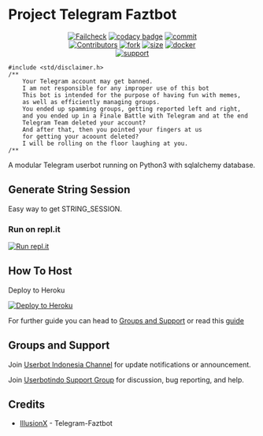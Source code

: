 # Project Telegram Faztbot

<p align="center">
    <a href="https://github.com/mythex09/Faztbot/actions?query=workflow%3AFailCheck" > <img src="https://img.shields.io/github/workflow/status/mythex09/Faztbot/FailCheck/main?style=for-the-badge&logo=github-actions&logoColor=white" alt="Failcheck" /></a>
    <a href="https://www.codacy.com/manual/mythex09/Faztbot?utm_source=github.com&utm_medium=referral&utm_content=mythex09/Faztbot&utm_campaign=Badge_Grade"><img src="https://img.shields.io/codacy/grade/c460544d68334a51b84c83ce8d3a1e98?style=for-the-badge&logo=codacy" alt="codacy badge" /></a>
    <a href="https://github.com/mythex09/Faztbot/commits/main"><img src="https://img.shields.io/github/last-commit/mythex09/Faztbot/main?style=for-the-badge&logo=github" alt="commit" /></a></br>
    <a href="https://github.com/mythex09/Faztbot/graphs/contributors"><img src="https://img.shields.io/github/contributors-anon/mythex09/Faztbot?style=for-the-badge&logo=github" alt="Contributors" /></a>
    <a href="https://github.com/mythex09/Faztbot/network/members"><img src="https://img.shields.io/github/forks/mythex09/Faztbot?label=Fork&style=for-the-badge&logo=github" alt="fork" /></a>
    <a href="https://github.com/mythex09/Faztbot"><img src="https://img.shields.io/github/repo-size/mythex09/Faztbot?style=for-the-badge&logo=github" alt="size" /></a>
    <a href="https://hub.docker.com/r/mrmiss/Faztbot"> <img src="https://img.shields.io/docker/image-size/mrmiss/Faztbot/latest?color=red&label=Docker%20Size&style=for-the-badge&logo=docker&logoColor=white" alt="docker" /></a></br>
    <a href="https://t.me/userbotindo"> <img src="https://img.shields.io/badge/telegram-Support_Group-blue?style=social&logo=telegram" alt="support" /></a>
</p>

```
#include <std/disclaimer.h>
/**
    Your Telegram account may get banned.
    I am not responsible for any improper use of this bot
    This bot is intended for the purpose of having fun with memes,
    as well as efficiently managing groups.
    You ended up spamming groups, getting reported left and right,
    and you ended up in a Finale Battle with Telegram and at the end
    Telegram Team deleted your account?
    And after that, then you pointed your fingers at us
    for getting your acoount deleted?
    I will be rolling on the floor laughing at you.
/**
```

A modular Telegram userbot running on Python3 with sqlalchemy database.

## Generate String Session

Easy way to get STRING_SESSION.

### Run on repl.it

[![Run repl.it](https://img.shields.io/badge/run-string__session.py-blue?style=for-the-badge&logo=repl.it)](https://replit.com/@KeselekPermen/Faztbot)

## How To Host

Deploy to Heroku

<p><a href="https://heroku.com/deploy?template=https://github.com/mythex09/Faztbot/tree/main"> <img src="https://www.herokucdn.com/deploy/button.svg" alt="Deploy to Heroku" target="_blank" /></a></p>

For further guide you can head to [Groups and Support](https://github.com/mythex09/Faztbot#Groups-and-support) or read this [guide](https://telegra.ph/Host-a-Telegram-Userbot-05-07)

## Groups and Support

Join [Userbot Indonesia Channel](https://t.me/userbotindocloud) for update notifications or announcement.

Join [Userbotindo Support Group](https://t.me/userbotindo) for discussion, bug reporting, and help.

## Credits

* [IllusionX](https://t.me/burt_x_fire) - Telegram-Faztbot
